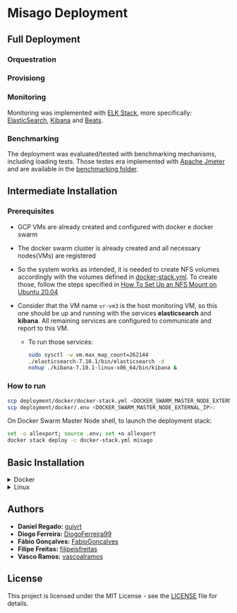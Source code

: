 # Misago Deployment

## Full Deployment

### Orquestration

### Provisiong

### Monitoring

Monitoring was implemented with [ELK Stack](https://www.elastic.co/what-is/elk-stack), more specifically: [ElasticSearch](https://www.elastic.co/elasticsearch), [Kibana](https://www.elastic.co/kibana) and [Beats](https://www.elastic.co/beats).

### Benchmarking

The deployment was evaluated/tested with benchmarking mechanisms, including loading tests. Those testes era implemented with [Apache Jmeter](https://jmeter.apache.org) and are available in the [benchmarking folder](benchmarking).

## Intermediate Installation

### Prerequisites

-   GCP VMs are already created and configured with docker e docker swarm
-   The docker swarm cluster is already created and all necessary nodes(VMs) are registered
-   So the system works as intended, it is needed to create NFS volumes accordingly with the volumes defined in [docker-stack.yml](deployment/docker/docker-stack.yml). To create those, follow the steps specified in [
    How To Set Up an NFS Mount on Ubuntu 20.04](https://www.digitalocean.com/community/tutorials/how-to-set-up-an-nfs-mount-on-ubuntu-20-04)
-   Consider that the VM name `vr-vm3` is the host monitoring VM, so this one should be up and running with the services **elasticsearch** and **kibana**.
    All remaining services are configured to communicate and report to this VM.

    -   To run those services:

        ```bash
        sudo sysctl -w vm.max_map_count=262144
        ./elasticsearch-7.10.1/bin/elasticsearch -d
        nohup ./kibana-7.10.1-linux-x86_64/bin/kibana &
        ```

### How to run

```bash
scp deployment/docker/docker-stack.yml <DOCKER_SWARM_MASTER_NODE_EXTERNAL_IP>:
scp deployment/docker/.env <DOCKER_SWARM_MASTER_NODE_EXTERNAL_IP>:
```

On Docker Swarm Master Node shell, to launch the deployment stack:

```bash
set -o allexport; source .env; set +o allexport
docker stack deploy -c docker-stack.yml misago
```

## Basic Installation

<details>
  <summary>Docker</summary>
  
  The Docker deployment contains four components in four containers:
   - The Frontend Web Server
   - The Postgres Database
   - The Redis Cache
   - The Celery Job Queue
  To run all of this, use docker-compose on the main directory:
  ```bash
  cd deployment/docker && docker-compose up -d && cd ../..
  ```
</details>

<details>
  <summary>Linux</summary>
  
  Run this to:
   - create two distinct VMs
   - create DB
   - run all services 
  ```bash
  cd deployment/linux && vagrant up && cd ../..
  ```
</details>

## Authors

-   **Daniel Regado:** [guiyrt](https://github.com/guiyrt)
-   **Diogo Ferreira:** [DiogoFerreira99](https://github.com/DiogoFerreira99)
-   **Fábio Gonçalves:** [FabioGoncalves](https://github.com/FabioGoncalves)
-   **Filipe Freitas:** [filipejsfreitas](https://github.com/filipejsfreitas)
-   **Vasco Ramos:** [vascoalramos](https://vascoalramos.me)

## License

This project is licensed under the MIT License - see the [LICENSE](LICENSE) file for details.
